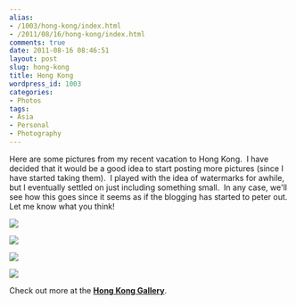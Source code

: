 ```yaml
---
alias:
- /1003/hong-kong/index.html
- /2011/08/16/hong-kong/index.html
comments: true
date: 2011-08-16 08:46:51
layout: post
slug: hong-kong
title: Hong Kong
wordpress_id: 1003
categories:
- Photos
tags:
- Asia
- Personal
- Photography
---
```


Here are some pictures from my recent vacation to Hong Kong.  I have decided that it would be a good idea to start posting more pictures (since I have started taking them).  I played with the idea of watermarks for awhile, but I eventually settled on just including something small.  In any case, we'll see how this goes since it seems as if the blogging has started to peter out.  Let me know what you think!




[![](http://thegalleryis.goingthewongway.com/var/resizes/Travel/Hong-Kong/hk_1.jpg?m=1313122547)](http://thegalleryis.goingthewongway.com/var/albums/Travel/Hong-Kong/hk_1.jpg?m=1313122547)




[![](http://thegalleryis.goingthewongway.com/var/resizes/Travel/Hong-Kong/hk_3.jpg?m=1313122547)](http://thegalleryis.goingthewongway.com/var/albums/Travel/Hong-Kong/hk_3.jpg?m=1313122547)




[![](http://thegalleryis.goingthewongway.com/var/resizes/Travel/Hong-Kong/hk_4.jpg?m=1313124606)](http://thegalleryis.goingthewongway.com/var/albums/Travel/Hong-Kong/hk_4.jpg?m=1313124606)




[![](http://thegalleryis.goingthewongway.com/var/resizes/Travel/Hong-Kong/hk_5.jpg?m=1313122547)](http://thegalleryis.goingthewongway.com/var/albums/Travel/Hong-Kong/hk_5.jpg?m=1313122547)




Check out more at the [**Hong Kong Gallery**](http://www.goingthewongway.com/item?3,thk).



